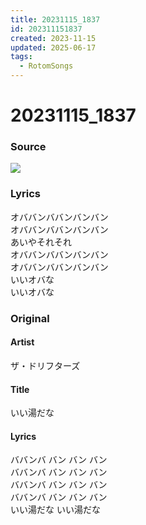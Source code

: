 ```yaml
---
title: 20231115_1837
id: 202311151837
created: 2023-11-15
updated: 2025-06-17
tags:
  - RotomSongs
---
```

# 20231115_1837

### Source

![](https://x.com/Starlystrongest/status/1724723241858822461)

### Lyrics

オババンババンバンバン  
オババンババンバンバン  
あいやそれそれ  
オババンババンバンバン  
オババンババンバンバン  
いいオバな  
いいオバな  

### Original

#### Artist

ザ・ドリフターズ

#### Title

いい湯だな

#### Lyrics

ババンバ バン バン バン  
ババンバ バン バン バン  
ババンバ バン バン バン  
ババンバ バン バン バン  
いい湯だな いい湯だな  

